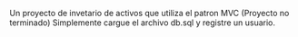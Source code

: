 Un proyecto de invetario de activos que utiliza el patron MVC (Proyecto no terminado)
Simplemente cargue el archivo db.sql y registre un usuario.
